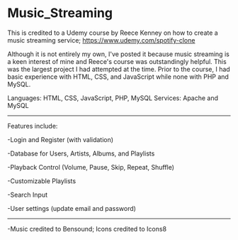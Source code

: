 # Music_Streaming

This is credited to a Udemy course by Reece Kenney on how to create a music streaming service; https://www.udemy.com/spotify-clone

Although it is not entirely my own, I've posted it because music streaming is a keen interest of mine and Reece's course was outstandingly helpful. This was the largest project I had attempted at the time. Prior to the course, I had basic experience with HTML, CSS, and JavaScript while none with PHP and MySQL.

Languages: HTML, CSS, JavaScript, PHP, MySQL
Services: Apache and MySQL

---

Features include:

-Login and Register (with validation)

-Database for Users, Artists, Albums, and Playlists

-Playback Control (Volume, Pause, Skip, Repeat, Shuffle)

-Customizable Playlists

-Search Input

-User settings (update email and password)

---

-Music credited to Bensound; Icons credited to Icons8
